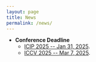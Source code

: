 ```yaml
---
layout: page
title: News
permalink: /news/
---
```

* **Conference Deadline**
  * [ICIP 2025 -- Jan 31, 2025](https://2025.ieeeicip.org/).
  * [ICCV 2025 -- Mar 7, 2025](https://iccv.thecvf.com/).

